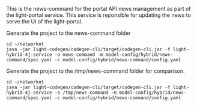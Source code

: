 This is the news-command for the portal API news management as part of the light-portal service. This service is reponsible for updating the news to serve the UI of the light-portal.

Generate the project to the news-command folder

```
cd ~/networknt
java -jar light-codegen/codegen-cli/target/codegen-cli.jar -f light-hybrid-4j-service -o news-command -m model-config/hybrid/news-command/spec.yaml -c model-config/hybrid/news-command/config.yaml
```

Generate the project to the /tmp/news-command folder for comparison. 

```
cd ~/networknt
java -jar light-codegen/codegen-cli/target/codegen-cli.jar -f light-hybrid-4j-service -o /tmp/news-command -m model-config/hybrid/news-command/spec.yaml -c model-config/hybrid/news-command/config.yaml
```
